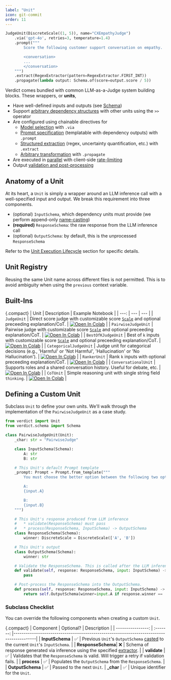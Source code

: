 ```yaml
---
label: "Unit"
icon: git-commit
order: 11
---
```


```python
JudgeUnit(DiscreteScale((1, 5)), name="CXEmpathyJudge")
    .via('gpt-4o', retries=3, temperature=1.4)
    .prompt("""
        Score the following customer support conversation on empathy.

        <conversation>
        ...
        </conversation>
    """)
    .extract(RegexExtractor(pattern=RegexExtractor.FIRST_INT))
    .propagate(lambda output: Schema.of(score=output.score / 5))
```

Verdict comes bundled with common LLM-as-a-Judge system building blocks. These wrappers, or **units**,
* Have well-defined inputs and outputs (see [Schema](./schema/schema.md))
* Support [arbitrary dependency structures](../programming-model/primitives.md#layers-are-ensembles-of-judges) with other units using the `>>` operator
* Are configured using chainable directives for
    * [Model selection](./model/model.md#usage) with `.via`
    * [Prompt specification](./prompt.md) (templatable with dependency outputs) with `.prompt`
    * [Structured extraction](./extractor.md) (regex, uncertainty quantification, etc.) with `.extract`
    * [Arbitrary transformation](./transform.md#propagate) with `.propagate`
* Are executed in [parallel](../programming-model/executor.md#pipeline-execution-lifecycle) with client-side [rate-limiting](./model/rate-limit.md)
* Output [validation and post-processing](#subclass-checklist)

## Anatomy of a Unit
At its heart, a `Unit` is simply a wrapper around an LLM inference call with a well-specified input and output. We break this requirement into three components.
* (optional) `InputSchema`, which dependency units must provide (we perform append-only [name-casting](./schema/schema.md#automatic-name-casting))
* **(required)** `ResponseSchema`: the raw response from the LLM inference call
* (optional) `OutputSchema`: by default, this is the unprocessed `ResponseSchema`

Refer to the [Unit Execution Lifecycle](../programming-model/executor.md#unit-execution-lifecycle) section for specific details.

## Unit Registry
Reusing the same Unit name across different files is not permitted. This is to avoid ambiguity when using the `previous` context variable.

## Built-Ins
{.compact}
| Unit | Description | Example Notebook |
| ---: | --- | --- |
| `JudgeUnit` | Direct score judge with customizable score [`Scale`](./schema/scale.md#usage) and optional preceeding explanation/CoT. | [![Open In Colab](https://colab.research.google.com/assets/colab-badge.svg)](https://colab.research.google.com/github/haizelabs/verdict/blob/main/notebooks/common/judge.ipynb) |
| `PairwiseJudgeUnit` | Pairwise judge with customizable score [`Scale`](./schema/scale.md#usage) and optional preceeding explanation/CoT. | [![Open In Colab](https://colab.research.google.com/assets/colab-badge.svg)](https://colab.research.google.com/github/haizelabs/verdict/blob/main/notebooks/common/judge.ipynb) |
| `BestOfKJudgeUnit` | Best of `k` inputs with customizable score [`Scale`](./schema/scale.md#usage) and optional preceeding explanation/CoT. | [![Open In Colab](https://colab.research.google.com/assets/colab-badge.svg)](https://colab.research.google.com/github/haizelabs/verdict/blob/main/notebooks/common/judge.ipynb) |
| `CategoricalJudgeUnit` | Judge unit for categorical decisions (e.g., 'Harmful' or 'Not Harmful', 'Hallucination' or 'No Hallucination'). | [![Open In Colab](https://colab.research.google.com/assets/colab-badge.svg)](https://colab.research.google.com/github/haizelabs/verdict/blob/main/notebooks/common/judge.ipynb) |
| `RankerUnit` | Rank `k` inputs with optional preceeding explanation/CoT. | [![Open In Colab](https://colab.research.google.com/assets/colab-badge.svg)](https://colab.research.google.com/github/haizelabs/verdict/blob/main/notebooks/common/ranker.ipynb) |
| `ConversationalUnit` | Supports roles and a shared conversation history. Useful for debate, etc. | [![Open In Colab](https://colab.research.google.com/assets/colab-badge.svg)](https://colab.research.google.com/github/haizelabs/verdict/blob/main/notebooks/common/conversational.ipynb) |
| `CoTUnit` | Simple reasoning unit with single string field `thinking`. | [![Open In Colab](https://colab.research.google.com/assets/colab-badge.svg)](https://colab.research.google.com/github/haizelabs/verdict/blob/main/notebooks/common/cot.ipynb) |

## Defining a Custom Unit
Subclass `Unit` to define your own units. We'll walk through the implementation of the `PairwiseJudgeUnit` as a case study.

```python
from verdict import Unit
from verdict.schema import Schema

class PairwiseJudgeUnit(Unit):
    _char: str = "PairwiseJudge"

    class InputSchema(Schema):
        A: str
        B: str

    # This Unit's default Prompt template
    _prompt: Prompt = Prompt.from_template("""
        You must choose the better option between the following two options based on how well they satisfy the following single criteria:

        A:
        {input.A}

        B:
        {input.B}
    """)

    # This Unit's response produced from LLM inference
    #   * validate(ResponseSchema) must pass
    #   * process(ResponseSchema, InputSchema) -> OutputSchema
    class ResponseSchema(Schema):
        winner: DiscreteScale = DiscreteScale(['A', 'B'])

    # This Unit's output
    class OutputSchema(Schema):
        winner: str

    # Validate the ResponseSchema. This is called after the LLM inference call.
    def validate(self, response: ResponseSchema, input: InputSchema) -> None:
        pass

    # Post-process the ResponseSchema into the OutputSchema.
    def process(self, response: ResponseSchema, input: InputSchema) -> OutputSchema:
        return self.OutputSchema(winner=input.A if response.winner == 'A' else input.B)
```

### Subclass Checklist
You can override the following components when creating a custom `Unit`.

{.compact}
| Component         | Optional? | Description                                                                             |
| ----------------: | :-------: |-----------------------------------------------------------------------------------------|
| **InputSchema**   | ✅        | Previous `Unit`'s `OutputSchema` [casted](./schema/schema.md#automatic-name-casting) to the current `Unit`'s `InputSchema`.          |
| **ResponseSchema**| ❌        | Schema of response generated via inference using the specified [extractor](./extractor.md). |
| **validate**      | ✅        | Validates that the `ResponseSchema` is valid. Will trigger a retry if validation fails. |
| **process**       | ✅        | Populates the `OutputSchema` from the `ResponseSchema`.                                 |
| **OutputSchema**  | ✅        | Passed to the next `Unit`.
| **_char**         | ✅        | Unique identifier for the `Unit`.
